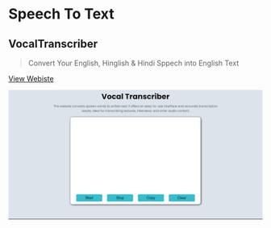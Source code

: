 # Speech To Text

## VocalTranscriber

> Convert Your English, Hinglish & Hindi Sppech into English Text

[View Webiste](https://vocaltranscriber.netlify.app/)

![Img](./public/VocalTranscriber.png)
